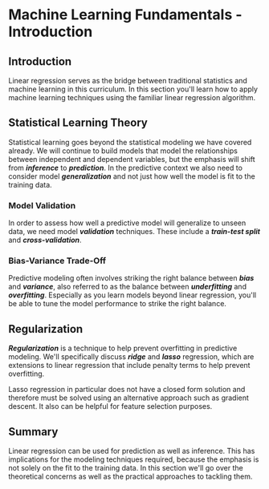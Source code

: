 # Machine Learning Fundamentals - Introduction

## Introduction

Linear regression serves as the bridge between traditional statistics and machine learning in this curriculum. In this section you'll learn how to apply machine learning techniques using the familiar linear regression algorithm.

## Statistical Learning Theory

Statistical learning goes beyond the statistical modeling we have covered already. We will continue to build models that model the relationships between independent and dependent variables, but the emphasis will shift from ***inference*** to ***prediction***. In the predictive context we also need to consider model ***generalization*** and not just how well the model is fit to the training data.

### Model Validation

In order to assess how well a predictive model will generalize to unseen data, we need model ***validation*** techniques. These include a ***train-test split*** and ***cross-validation***.

### Bias-Variance Trade-Off

Predictive modeling often involves striking the right balance between ***bias*** and ***variance***, also referred to as the balance between ***underfitting*** and ***overfitting***. Especially as you learn models beyond linear regression, you'll be able to tune the model performance to strike the right balance.

## Regularization

***Regularization*** is a technique to help prevent overfitting in predictive modeling. We'll specifically discuss ***ridge*** and ***lasso*** regression, which are extensions to linear regression that include penalty terms to help prevent overfitting.

Lasso regression in particular does not have a closed form solution and therefore must be solved using an alternative approach such as gradient descent. It also can be helpful for feature selection purposes.

## Summary

Linear regression can be used for prediction as well as inference. This has implications for the modeling techniques required, because the emphasis is not solely on the fit to the training data. In this section we'll go over the theoretical concerns as well as the practical approaches to tackling them.
